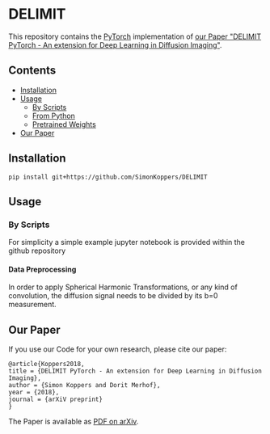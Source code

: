 # DELIMIT

This repository contains the [PyTorch](https://pytorch.org) implementation of [our Paper "DELIMIT PyTorch - An extension for Deep Learning in Diffusion Imaging"](#our-paper).

## Contents
* [Installation](#installation)
* [Usage](#usage)
  * [By Scripts](#by-scripts)
  * [From Python](#from-python)
  * [Pretrained Weights](#pretrained-weights)
 * [Our Paper](#our-paper)

## Installation
`pip install git+https://github.com/SimonKoppers/DELIMIT` 

## Usage
### By Scripts
For simplicity a simple example jupyter notebook is provided within the github repository

#### Data Preprocessing
In order to apply Spherical Harmonic Transformations, or any kind of convolution, the diffusion signal needs to be divided by its b=0 measurement.

## Our Paper
If you use our Code for your own research, please cite our paper:
```
@article{Koppers2018,
title = {DELIMIT PyTorch - An extension for Deep Learning in Diffusion Imaging},
author = {Simon Koppers and Dorit Merhof},
year = {2018},
journal = {arXiV preprint}
}
```
The Paper is available as [PDF on arXiv](https://arxiv.org/abs/1808.01517).